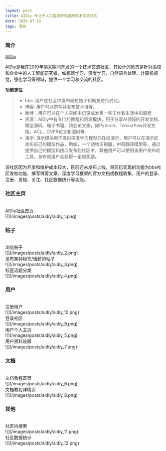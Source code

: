 ```yaml
---
layout: post
title: AIDiy-专注于人工智能研究者的技术交流社区
date: 2020-07-18 
tags: 项目    
---
```


### 简介

[AIDiy](http://aidiy.xyz/2020/07/aidiy/) 

AIDiy是我在2019年期末期间开发的一个技术交流社区，其设计的愿景是针对高校和企业中的人工智能研究者，如机器学习、深度学习、自然语言处理、计算机视觉，强化学习等领域，提供一个学习和交流的社区。

**功能定位**  
>* bbs: 用户在社区中发布简短帖子和网友进行讨论。
>* 博客: 用户可以撰写并发布技术博客。
>* 微博：用户可以在个人空间中记录或发表一些工作和生活中的感想
>* 资源：AIDiy中有专门的教程和资源模块，用于分享AI领域的开发文档、模型源码、电子书籍、顶会论文等，如Pytorch、Tensorflow开发文档，ACL，CVPR论文和源码等.
>* 演示: 演示模块用于提供深度学习模型的在线演示，用户可以在演示区发布自己的模型作品，例如，一个动物识别器，中英翻译模型等，通过提供自己的模型和接口发布到社区中，其他用户可以使用该用户发布的工具，发布的用户会获得一定的奖励。

该社区因为开发和维护成本较大，目前还未发布上线，目前已实现的功能为bbs社区发帖功能、撰写博客文章、深度学习框架的官方文档或教程收集，用户的登录、注册、发帖、关注、社区数据统计等功能。


### 社区主页

<br />
AIDiy社区首页
<br />
![](/images/posts/aidiy/aidiy_1.png)

### 帖子
<br />
浏览帖子
<br />
![](/images/posts/aidiy/aidiy_2.png)

<br />
发布某种标签/话题的帖子
<br />
![](/images/posts/aidiy/aidiy_3.png)

<br />
标签话题分类
<br />
![](/images/posts/aidiy/aidiy_4.png)


### 用户

<br />
注册用户
<br />
![](/images/posts/aidiy/aidiy_10.png)


<br />
登录社区
<br />
![](/images/posts/aidiy/aidiy_9.png)

<br />
用户个人主页
<br />
![](/images/posts/aidiy/aidiy_5.png)

<br />
用户资料设置
<br />
![](/images/posts/aidiy/aidiy_7.png)


### 文档

<br />
文档教程首页
<br />
![](/images/posts/aidiy/aidiy_6.png)

<br />
文档教程详情页
<br />
![](/images/posts/aidiy/aidiy_8.png)

### 其他

<br />
社区内搜索
<br />
![](/images/posts/aidiy/aidiy_11.png)

<br />
社区数据统计
<br />
![](/images/posts/aidiy/aidiy_12.png)

 




